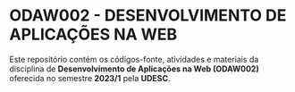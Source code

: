 # ODAW002 - DESENVOLVIMENTO DE APLICAÇÕES NA WEB

Este repositório contém os códigos-fonte, atividades e materiais da disciplina de **Desenvolvimento de Aplicações na Web (ODAW002)** oferecida no semestre **2023/1** pela **UDESC**.
